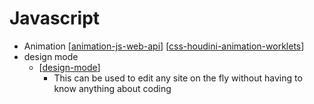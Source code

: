 # Javascript

- Animation
  [[animation-js-web-api]]
  [[css-houdini-animation-worklets]]
- design mode
  - [[design-mode]]
    - This can be used to edit any site on the fly without having to know anything about coding

[//begin]: # "Autogenerated link references for markdown compatibility"
[animation-js-web-api]: animation-js-web-api.md "Animation js web api"
[css-houdini-animation-worklets]: css-houdini-animation-worklets.md "Css houdini animation worklets"
[design-mode]: design-mode.md "Design mode"
[//end]: # "Autogenerated link references"

